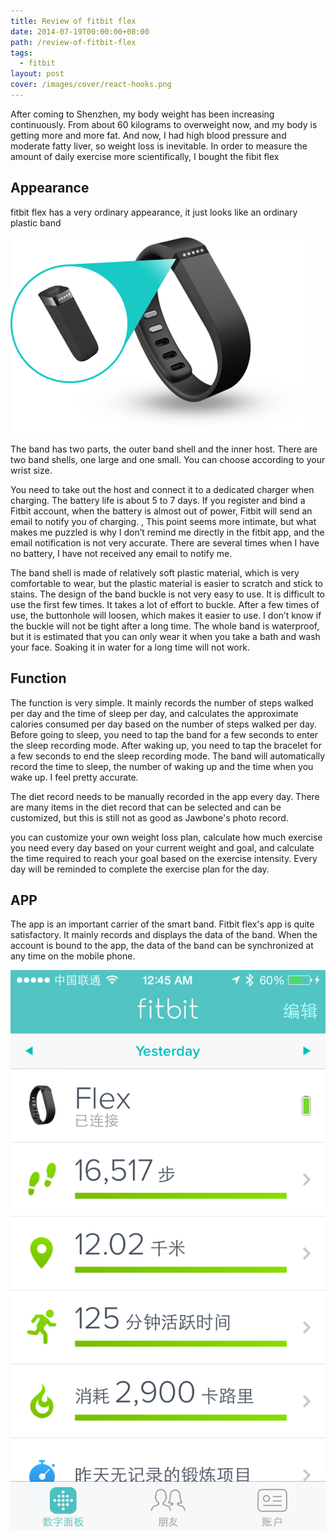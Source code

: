 ```yaml
---
title: Review of fitbit flex
date: 2014-07-19T00:00:00+08:00
path: /review-of-fitbit-flex
tags:
  - fitbit
layout: post
cover: /images/cover/react-hooks.png
---
```


After coming to Shenzhen, my body weight has been increasing continuously. From about 60 kilograms to overweight now, and my body is getting more and more fat. And now, I had high blood pressure and moderate fatty liver, so weight loss is inevitable. In order to measure the amount of daily exercise more scientifically, I bought the fibit flex

## Appearance

fitbit flex has a very ordinary appearance, it just looks like an ordinary plastic band

![fitbit flex](fitbit.png)

The band has two parts, the outer band shell and the inner host. There are two band shells, one large and one small. You can choose according to your wrist size.

You need to take out the host and connect it to a dedicated charger when charging. The battery life is about 5 to 7 days. If you register and bind a Fitbit account, when the battery is almost out of power, Fitbit will send an email to notify you of charging. , This point seems more intimate, but what makes me puzzled is why I don’t remind me directly in the fitbit app, and the email notification is not very accurate. There are several times when I have no battery, I have not received any email to notify me.

The band shell is made of relatively soft plastic material, which is very comfortable to wear, but the plastic material is easier to scratch and stick to stains. The design of the band buckle is not very easy to use. It is difficult to use the first few times. It takes a lot of effort to buckle. After a few times of use, the buttonhole will loosen, which makes it easier to use. I don’t know if the buckle will not be tight after a long time. The whole band is waterproof, but it is estimated that you can only wear it when you take a bath and wash your face. Soaking it in water for a long time will not work.

## Function

The function is very simple. It mainly records the number of steps walked per day and the time of sleep per day, and calculates the approximate calories consumed per day based on the number of steps walked per day. Before going to sleep, you need to tap the band for a few seconds to enter the sleep recording mode. After waking up, you need to tap the bracelet for a few seconds to end the sleep recording mode. The band will automatically record the time to sleep, the number of waking up and the time when you wake up. I feel pretty accurate.

The diet record needs to be manually recorded in the app every day. There are many items in the diet record that can be selected and can be customized, but this is still not as good as Jawbone's photo record.

you can customize your own weight loss plan, calculate how much exercise you need every day based on your current weight and goal, and calculate the time required to reach your goal based on the exercise intensity. Every day will be reminded to complete the exercise plan for the day.

## APP

The app is an important carrier of the smart band. Fitbit flex's app is quite satisfactory. It mainly records and displays the data of the band. When the account is bound to the app, the data of the band can be synchronized at any time on the mobile phone.

![fitbit flex app](fitbit-screenshot.png)
